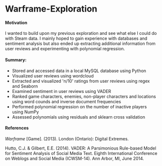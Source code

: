 # Warframe-Exploration

#### Motivation
I wanted to build upon my previous exploration and see what else I could do with Steam data. 
I mainly hoped to gain experience with databases and sentiment analysis but also ended up
extracting additional information from user reviews and experimenting with polynomial regression.

#### Summary:
- Stored and accessed data in a local MySQL database using Python
- Visualized user reviews using wordcloud
- Extracted and visualized 'n/10' ratings from user reviews using regex and Seaborn
- Examined sentiment in user reviews using VADER
- Ranked game characters, enemies, non-player characters and locations using word counds and inverse document frequencies
- Performed polynomial regression on the number of inactive players using NumPy
- Assessed polynomials using residuals and sklearn cross validation

#### References
*Warframe* [Game]. (2013). London (Ontario): Digital Extremes.

Hutto, C.J. & Gilbert, E.E. (2014). VADER: A Parsimonious Rule-based Model for 
Sentiment Analysis of Social Media Text. Eighth International Conference on 
Weblogs and Social Media (ICWSM-14). Ann Arbor, MI, June 2014.

